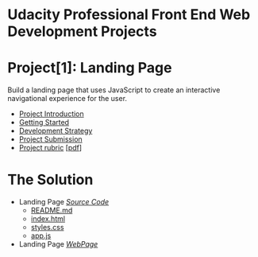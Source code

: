 # Udacity Professional Front End Web Development Projects
 # Project[1]: Landing Page
Build a landing page that uses JavaScript to create an interactive navigational experience for the user.
  *  [Project Introduction](./Project-1-Landing-Page/1-Project-Introduction.md)
  *  [Getting Started](./Project-1-Landing-Page/2-Getting-Started.md)
  *  [Development Strategy](./Project-1-Landing-Page/3-Development-Strategy.md)
  *  [Project Submission](./Project-1-Landing-Page/4-Project-Landing-Page.md)
  *  [Project rubric](./Project-1-Landing-Page/Landing-Page-rubric.md) [[pdf](./Project-1-Landing-Page/Landing-Page-rubric.pdf)]

  # The Solution 
  * Landing Page [*Source Code*](./Project-1-Landing-Page/Landing-Page/)
    * [README.md](./Project-1-Landing-Page/Landing-Page/README.md)
    * [index.html](./Project-1-Landing-Page/Landing-Page/index.html)
    * [styles.css](/Project-1-Landing-Page/Landing-Page/css/styles.css)
    * [app.js](/Project-1-Landing-Page/Landing-Page/js/app.js)
  * Landing Page [*WebPage*](https://mohamedelfal.github.io/udacity-Professional-Front-End-Web-Development/Project-1-Landing-Page/Landing-Page/index.html)
